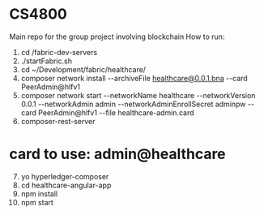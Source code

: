 # CS4800
Main repo for the group project involving blockchain
How to run:
1. cd /fabric-dev-servers
2. ./startFabric.sh
3. cd ~/Development/fabric/healthcare/
4. composer network install --archiveFile healthcare@0.0.1.bna --card PeerAdmin@hlfv1
5. composer network start --networkName healthcare --networkVersion 0.0.1 --networkAdmin admin --networkAdminEnrollSecret adminpw --card PeerAdmin@hlfv1 --file healthcare-admin.card
6. composer-rest-server 
# card to use: admin@healthcare
7. yo hyperledger-composer
8. cd healthcare-angular-app
9. npm install
10. npm start
